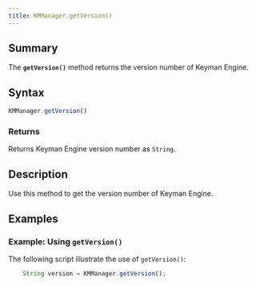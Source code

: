 ```yaml
---
title: KMManager.getVersion()
---
```


## Summary

The **`getVersion()`** method returns the version number of Keyman
Engine.

## Syntax

``` javascript
KMManager.getVersion()
```

### Returns

Returns Keyman Engine version number as `String`.

## Description

Use this method to get the version number of Keyman Engine.

## Examples

### Example: Using `getVersion()`

The following script illustrate the use of `getVersion()`:

``` javascript
    String version = KMManager.getVersion();
```
